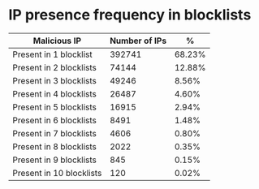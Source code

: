 # IP presence frequency in blocklists
| Malicious IP | Number of IPs | % |
|----|----|----|
| Present in 1 blocklist | 392741 | 68.23% |
| Present in 2 blocklists | 74144 | 12.88% |
| Present in 3 blocklists | 49246 | 8.56% |
| Present in 4 blocklists | 26487 | 4.60% |
| Present in 5 blocklists | 16915 | 2.94% |
| Present in 6 blocklists | 8491 | 1.48% |
| Present in 7 blocklists | 4606 | 0.80% |
| Present in 8 blocklists | 2022 | 0.35% |
| Present in 9 blocklists | 845 | 0.15% |
| Present in 10 blocklists | 120 | 0.02% |
